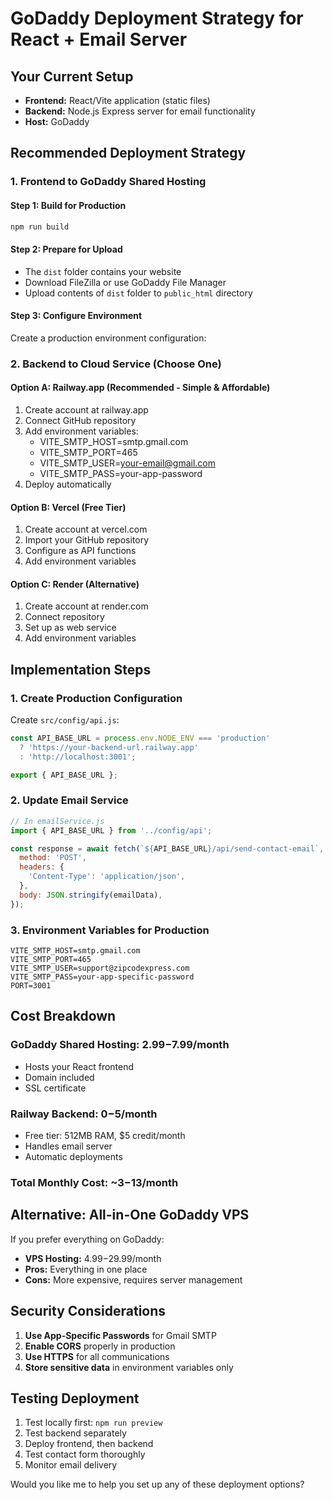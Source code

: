 # GoDaddy Deployment Strategy for React + Email Server

## Your Current Setup
- **Frontend:** React/Vite application (static files)
- **Backend:** Node.js Express server for email functionality
- **Host:** GoDaddy

## Recommended Deployment Strategy

### 1. Frontend to GoDaddy Shared Hosting

#### Step 1: Build for Production
```bash
npm run build
```

#### Step 2: Prepare for Upload
- The `dist` folder contains your website
- Download FileZilla or use GoDaddy File Manager
- Upload contents of `dist` folder to `public_html` directory

#### Step 3: Configure Environment
Create a production environment configuration:

### 2. Backend to Cloud Service (Choose One)

#### Option A: Railway.app (Recommended - Simple & Affordable)
1. Create account at railway.app
2. Connect GitHub repository  
3. Add environment variables:
   - VITE_SMTP_HOST=smtp.gmail.com
   - VITE_SMTP_PORT=465
   - VITE_SMTP_USER=your-email@gmail.com
   - VITE_SMTP_PASS=your-app-password
4. Deploy automatically

#### Option B: Vercel (Free Tier)
1. Create account at vercel.com
2. Import your GitHub repository
3. Configure as API functions
4. Add environment variables

#### Option C: Render (Alternative)
1. Create account at render.com
2. Connect repository
3. Set up as web service
4. Add environment variables

## Implementation Steps

### 1. Create Production Configuration

Create `src/config/api.js`:
```javascript
const API_BASE_URL = process.env.NODE_ENV === 'production' 
  ? 'https://your-backend-url.railway.app'
  : 'http://localhost:3001';

export { API_BASE_URL };
```

### 2. Update Email Service
```javascript
// In emailService.js
import { API_BASE_URL } from '../config/api';

const response = await fetch(`${API_BASE_URL}/api/send-contact-email`, {
  method: 'POST',
  headers: {
    'Content-Type': 'application/json',
  },
  body: JSON.stringify(emailData),
});
```

### 3. Environment Variables for Production
```
VITE_SMTP_HOST=smtp.gmail.com
VITE_SMTP_PORT=465
VITE_SMTP_USER=support@zipcodexpress.com
VITE_SMTP_PASS=your-app-specific-password
PORT=3001
```

## Cost Breakdown

### GoDaddy Shared Hosting: $2.99-$7.99/month
- Hosts your React frontend
- Domain included
- SSL certificate

### Railway Backend: $0-$5/month
- Free tier: 512MB RAM, $5 credit/month
- Handles email server
- Automatic deployments

### Total Monthly Cost: ~$3-$13/month

## Alternative: All-in-One GoDaddy VPS

If you prefer everything on GoDaddy:
- **VPS Hosting:** $4.99-$29.99/month
- **Pros:** Everything in one place
- **Cons:** More expensive, requires server management

## Security Considerations

1. **Use App-Specific Passwords** for Gmail SMTP
2. **Enable CORS** properly in production
3. **Use HTTPS** for all communications
4. **Store sensitive data** in environment variables only

## Testing Deployment

1. Test locally first: `npm run preview`
2. Test backend separately
3. Deploy frontend, then backend
4. Test contact form thoroughly
5. Monitor email delivery

Would you like me to help you set up any of these deployment options?
